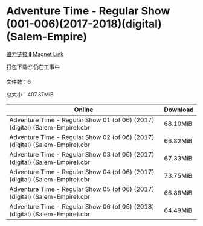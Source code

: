 # Adventure Time - Regular Show (001-006)(2017-2018)(digital)(Salem-Empire)

[磁力链接⬇Magnet Link](magnet:?xt=urn:btih:6e514d22fc7fca379d6bbc6d4ce0f29e27ed9944&dn=Adventure%20Time%20-%20Regular%20Show%20%28001-006%29%282017-2018%29%28digital%29%28Salem-Empire%29)

打包下载📦仍在工事中

文件数：6

总大小：407.37MiB

Online | Download
--- | ---
Adventure Time - Regular Show 01 (of 06) (2017) (digital) (Salem-Empire).cbr | 68.10MiB
Adventure Time - Regular Show 02 (of 06) (2017) (digital) (Salem-Empire).cbr | 66.82MiB
Adventure Time - Regular Show 03 (of 06) (2017) (digital) (Salem-Empire).cbr | 67.33MiB
Adventure Time - Regular Show 04 (of 06) (2017) (digital) (Salem-Empire).cbr | 73.75MiB
Adventure Time - Regular Show 05 (of 06) (2017) (digital) (Salem-Empire).cbr | 66.88MiB
Adventure Time - Regular Show 06 (of 06) (2018) (digital) (Salem-Empire).cbr | 64.49MiB